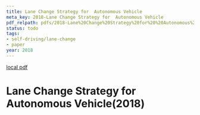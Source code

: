 ```yaml
---
title: Lane Change Strategy for  Autonomous Vehicle
meta_key: 2018-Lane Change Strategy for  Autonomous Vehicle
pdf_relpath: pdfs/2018-Lane%20Change%20Strategy%20for%20%20Autonomous%20Vehicle.pdf
status: todo
tags:
- self-driving/lane-change
- paper
year: 2018
---
```


[local pdf](../../../pdfs/2018-Lane%20Change%20Strategy%20for%20%20Autonomous%20Vehicle.pdf)

# Lane Change Strategy for Autonomous Vehicle(2018)
